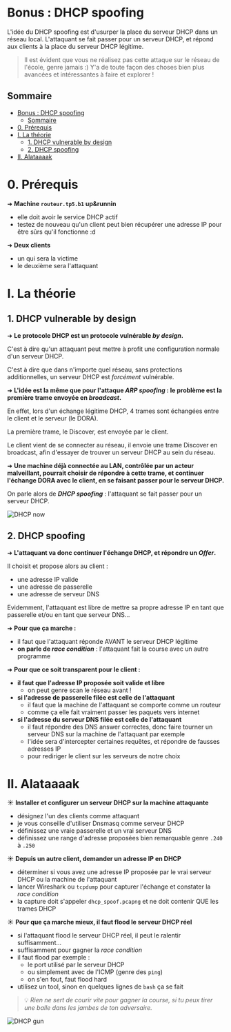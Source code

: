 # Bonus : DHCP spoofing

L'idée du DHCP spoofing est d'usurper la place du serveur DHCP dans un réseau local. L'attaquant se fait passer pour un serveur DHCP, et répond aux clients à la place du serveur DHCP légitime.

> Il est évident que vous ne réalisez pas cette attaque sur le réseau de l'école, genre jamais :) Y'a de toute façon des choses bien plus avancées et intéressantes à faire et explorer !

## Sommaire

- [Bonus : DHCP spoofing](#bonus--dhcp-spoofing)
  - [Sommaire](#sommaire)
- [0. Prérequis](#0-prérequis)
- [I. La théorie](#i-la-théorie)
  - [1. DHCP vulnerable by design](#1-dhcp-vulnerable-by-design)
  - [2. DHCP spoofing](#2-dhcp-spoofing)
- [II. Alataaaak](#ii-alataaaak)

# 0. Prérequis

➜ **Machine `routeur.tp5.b1` up&runnin**

- elle doit avoir le service DHCP actif
- testez de nouveau qu'un client peut bien récupérer une adresse IP pour être sûrs qu'il fonctionne :d

➜ **Deux clients**

- un qui sera la victime
- le deuxième sera l'attaquant

# I. La théorie

## 1. DHCP vulnerable by design

➜ **Le protocole DHCP est un protocole vulnérable *by design*.**

C'est à dire qu'un attaquant peut mettre à profit une configuration normale d'un serveur DHCP.

C'est à dire que dans n'importe quel réseau, sans protections additionnelles, un serveur DHCP est *forcément* vulnérable.

➜ **L'idée est la même que pour l'attaque *ARP spoofing* : le problème est la première trame envoyée en *broadcast*.**

En effet, lors d'un échange légitime DHCP, 4 trames sont échangées entre le client et le serveur (le DORA).

La première trame, le Discover, est envoyée par le client.

Le client vient de se connecter au réseau, il envoie une trame Discover en broadcast, afin d'essayer de trouver un serveur DHCP au sein du réseau.

➜ **Une machine déjà connectée au LAN, contrôlée par un acteur malveillant, pourrait choisir de répondre à cette trame, et continuer l'échange DORA avec le client, en se faisant passer pour le serveur DHCP.**

On parle alors de ***DHCP spoofing*** : l'attaquant se fait passer pour un serveur DHCP.

![DHCP now](./img/dhcpnow.png)

## 2. DHCP spoofing

➜ **L'attaquant va donc continuer l'échange DHCP, et répondre un *Offer*.**

Il choisit et propose alors au client :

- une adresse IP valide
- une adresse de passerelle
- une adresse de serveur DNS

Evidemment, l'attaquant est libre de mettre sa propre adresse IP en tant que passerelle et/ou en tant que serveur DNS...

➜ **Pour que ça marche :**

- il faut que l'attaquant réponde AVANT le serveur DHCP légitime
- **on parle de *race condition*** : l'attaquant fait la course avec un autre programme

➜ **Pour que ce soit transparent pour le client :**

- **il faut que l'adresse IP proposée soit valide et libre**
  - on peut genre scan le réseau avant !
- **si l'adresse de passerelle filée est celle de l'attaquant**
  - il faut que la machine de l'attaquant se comporte comme un routeur
  - comme ça elle fait vraiment passer les paquets vers internet
- **si l'adresse du serveur DNS filée est celle de l'attaquant**
  - il faut répondre des DNS answer correctes, donc faire tourner un serveur DNS sur la machine de l'attaquant par exemple
  - l'idée sera d'intercepter certaines requêtes, et répondre de fausses adresses IP
  - pour rediriger le client sur les serveurs de notre choix

# II. Alataaaak

☀️ **Installer et configurer un serveur DHCP sur la machine attaquante**

- désignez l'un des clients comme attaquant
- je vous conseille d'utiliser Dnsmasq comme serveur DHCP
- définissez une vraie passerelle et un vrai serveur DNS
- définissez une range d'adresse proposées bien remarquable genre `.240` à `.250`

☀️ **Depuis un autre client, demander un adresse IP en DHCP**

- déterminer si vous avez une adresse IP proposée par le vrai serveur DHCP ou la machine de l'attaquant
- lancer Wireshark ou `tcpdump` pour capturer l'échange et constater la *race condition*
- la capture doit s'appeler `dhcp_spoof.pcapng` et ne doit contenir QUE les trames DHCP

☀️ **Pour que ça marche mieux, il faut flood le serveur DHCP réel**

- si l'attaquant flood le serveur DHCP réel, il peut le ralentir suffisamment...
- suffisamment pour gagner la *race condition*
- il faut flood par exemple :
  - le port utilisé par le serveur DHCP
  - ou simplement avec de l'ICMP (genre des `ping`)
  - on s'en fout, faut flood hard
- utilisez un tool, sinon en quelques lignes de `bash` ça se fait

> 💡 *Rien ne sert de courir vite pour gagner la course, si tu peux tirer une balle dans les jambes de ton adversaire.*

![DHCP gun](./img/dhcp_gun.png)
